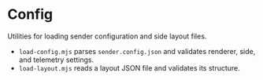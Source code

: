 # Config

Utilities for loading sender configuration and side layout files.

- `load-config.mjs` parses `sender.config.json` and validates renderer, side, and telemetry settings.
- `load-layout.mjs` reads a layout JSON file and validates its structure.
